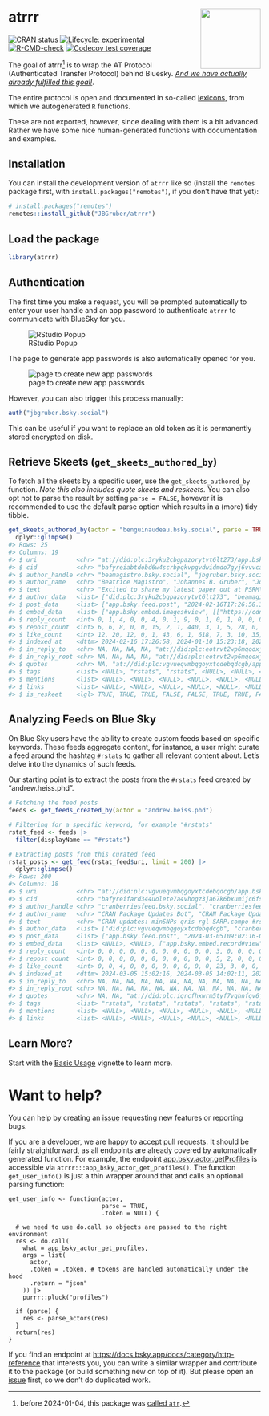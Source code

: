 
<!-- README.md is generated from README.Rmd. Please edit that file -->

# atrrr <img src="man/figures/logo.png" align="right" height="120">

<!-- badges: start -->

[![CRAN
status](https://www.r-pkg.org/badges/version/atrrr)](https://CRAN.R-project.org/package=atrrr)
[![Lifecycle:
experimental](https://img.shields.io/badge/lifecycle-experimental-orange.svg)](https://lifecycle.r-lib.org/articles/stages.html#experimental)
[![R-CMD-check](https://github.com/JBGruber/atrrr/actions/workflows/R-CMD-check.yaml/badge.svg)](https://github.com/JBGruber/atrrr/actions/workflows/R-CMD-check.yaml)
[![Codecov test
coverage](https://codecov.io/gh/JBGruber/atrrr/branch/main/graph/badge.svg)](https://app.codecov.io/gh/JBGruber/atrrr?branch=main)
<!-- badges: end -->

The goal of atrrr[^1] is to wrap the AT Protocol (Authenticated Transfer
Protocol) behind Bluesky. [*And we have actually already fulfilled this
goal!*](#want-to-help).

The entire protocol is open and documented in so-called
[lexicons](https://atproto.com/guides/lexicon), from which we
autogenerated `R` functions.

These are not exported, however, since dealing with them is a bit
advanced. Rather we have some nice human-generated functions with
documentation and examples.

## Installation

You can install the development version of `atrrr` like so (install the
`remotes` package first, with `install.packages("remotes")`, if you
don’t have that yet):

``` r
# install.packages("remotes")
remotes::install_github("JBGruber/atrrr")
```

## Load the package

``` r
library(atrrr)
```

## Authentication

The first time you make a request, you will be prompted automatically to
enter your user handle and an app password to authenticate `atrrr` to
communicate with BlueSky for you.

<figure>
<img src="vignettes/figures/password_popup.png" alt="RStudio Popup" />
<figcaption aria-hidden="true">RStudio Popup</figcaption>
</figure>

The page to generate app passwords is also automatically opened for you.

<figure>
<img src="vignettes/figures/app_password.png"
alt="page to create new app passwords" />
<figcaption aria-hidden="true">page to create new app
passwords</figcaption>
</figure>

However, you can also trigger this process manually:

``` r
auth("jbgruber.bsky.social")
```

This can be useful if you want to replace an old token as it is
permanently stored encrypted on disk.

## Retrieve Skeets (`get_skeets_authored_by`)

To fetch all the skeets by a specific user, use the
`get_skeets_authored_by` function. *Note this also includes quote skeets
and reskeets.* You can also opt not to parse the result by setting
`parse = FALSE`, however it is recommended to use the default parse
option which results in a (more) tidy tibble.

``` r
get_skeets_authored_by(actor = "benguinaudeau.bsky.social", parse = TRUE) |>
  dplyr::glimpse()
#> Rows: 25
#> Columns: 19
#> $ uri           <chr> "at://did:plc:3ryku2cbgpazorytvt6lt273/app.bsky.feed.pos…
#> $ cid           <chr> "bafyreiabtdobd6w4scrbpqkvpgvdwidmdo7gyj6vvvcayol2drjalw…
#> $ author_handle <chr> "beamagistro.bsky.social", "jbgruber.bsky.social", "jbgr…
#> $ author_name   <chr> "Beatrice Magistro", "Johannes B. Gruber", "Johannes B. …
#> $ text          <chr> "Excited to share my latest paper out at PSRM\n \"Attitu…
#> $ author_data   <list> ["did:plc:3ryku2cbgpazorytvt6lt273", "beamagistro.bsky.…
#> $ post_data     <list> ["app.bsky.feed.post", "2024-02-16T17:26:58.396Z", ["ap…
#> $ embed_data    <list> ["app.bsky.embed.images#view", [["https://cdn.bsky.app/…
#> $ reply_count   <int> 0, 1, 4, 0, 0, 4, 0, 1, 9, 0, 1, 0, 1, 0, 0, 0, 0, 1, 12…
#> $ repost_count  <int> 6, 6, 8, 0, 0, 15, 2, 1, 440, 3, 1, 5, 28, 0, 0, 0, 0, 0…
#> $ like_count    <int> 12, 20, 12, 0, 1, 43, 6, 1, 618, 7, 3, 10, 35, 0, 0, 1, …
#> $ indexed_at    <dttm> 2024-02-16 17:26:58, 2024-01-10 15:23:18, 2024-01-04 16…
#> $ in_reply_to   <chr> NA, NA, NA, NA, "at://did:plc:eotrvt2wp6mqooxjf3bzklwa/a…
#> $ in_reply_root <chr> NA, NA, NA, NA, "at://did:plc:eotrvt2wp6mqooxjf3bzklwa/a…
#> $ quotes        <chr> NA, "at://did:plc:vgvueqvmbqgoyxtcdebqdcgb/app.bsky.feed…
#> $ tags          <list> <NULL>, "rstats", "rstats", <NULL>, <NULL>, <NULL>, <NU…
#> $ mentions      <list> <NULL>, <NULL>, <NULL>, <NULL>, <NULL>, <NULL>, <NULL>,…
#> $ links         <list> <NULL>, <NULL>, <NULL>, <NULL>, <NULL>, <NULL>, <NULL>,…
#> $ is_reskeet    <lgl> TRUE, TRUE, TRUE, FALSE, FALSE, TRUE, TRUE, FALSE, TRUE,…
```

## Analyzing Feeds on Blue Sky

On Blue Sky users have the ability to create custom feeds based on
specific keywords. These feeds aggregate content, for instance, a user
might curate a feed around the hashtag `#rstats` to gather all relevant
content about. Let’s delve into the dynamics of such feeds.

Our starting point is to extract the posts from the `#rstats` feed
created by “andrew.heiss.phd”.

``` r
# Fetching the feed posts
feeds <- get_feeds_created_by(actor = "andrew.heiss.phd") 

# Filtering for a specific keyword, for example "#rstats"
rstat_feed <- feeds |>
  filter(displayName == "#rstats")

# Extracting posts from this curated feed
rstat_posts <- get_feed(rstat_feed$uri, limit = 200) |>
  dplyr::glimpse()
#> Rows: 200
#> Columns: 18
#> $ uri           <chr> "at://did:plc:vgvueqvmbqgoyxtcdebqdcgb/app.bsky.feed.pos…
#> $ cid           <chr> "bafyreifard344uolete7a4vhogz3ja67k6bxumijc6fsuocapqutgt…
#> $ author_handle <chr> "cranberriesfeed.bsky.social", "cranberriesfeed.bsky.soc…
#> $ author_name   <chr> "CRAN Package Updates Bot", "CRAN Package Updates Bot", …
#> $ text          <chr> "CRAN updates: minSNPs qris rgl SARP.compo #rstats\n", "…
#> $ author_data   <list> ["did:plc:vgvueqvmbqgoyxtcdebqdcgb", "cranberriesfeed.b…
#> $ post_data     <list> ["app.bsky.feed.post", "2024-03-05T09:02:16-06:00", [[[…
#> $ embed_data    <list> <NULL>, <NULL>, ["app.bsky.embed.record#view", ["app.bs…
#> $ reply_count   <int> 0, 0, 0, 0, 0, 0, 0, 0, 0, 0, 0, 3, 0, 0, 0, 0, 0, 0, 0,…
#> $ repost_count  <int> 0, 0, 0, 0, 0, 0, 0, 0, 0, 0, 0, 5, 2, 0, 0, 0, 0, 0, 0,…
#> $ like_count    <int> 0, 0, 4, 0, 0, 0, 0, 0, 0, 0, 0, 23, 3, 0, 0, 0, 0, 0, 0…
#> $ indexed_at    <dttm> 2024-03-05 15:02:16, 2024-03-05 14:02:11, 2024-03-05 13…
#> $ in_reply_to   <chr> NA, NA, NA, NA, NA, NA, NA, NA, NA, NA, NA, NA, NA, NA, …
#> $ in_reply_root <chr> NA, NA, NA, NA, NA, NA, NA, NA, NA, NA, NA, NA, NA, NA, …
#> $ quotes        <chr> NA, NA, "at://did:plc:iqrcfhxwrm5tyf7vqhnfgv6j/app.bsky.…
#> $ tags          <list> "rstats", "rstats", "rstats", "rstats", "rstats", "rsta…
#> $ mentions      <list> <NULL>, <NULL>, <NULL>, <NULL>, <NULL>, <NULL>, <NULL>,…
#> $ links         <list> <NULL>, <NULL>, <NULL>, <NULL>, <NULL>, <NULL>, <NULL>,…
```

## Learn More?

Start with the [Basic
Usage](https://jbgruber.github.io/atrrr/articles/Basic_Usage.html)
vignette to learn more.

# Want to help?

You can help by creating an
[issue](https://github.com/JBGruber/atrrr/issues/new/choose) requesting
new features or reporting bugs.

If you are a developer, we are happy to accept pull requests. It should
be fairly straightforward, as all endpoints are already covered by
automatically generated function. For example, the endpoint
[app.bsky.actor.getProfiles](https://docs.bsky.app/docs/api/app-bsky-actor-get-profiles)
is accessible via `atrrr:::app_bsky_actor_get_profiles()`. The function
`get_user_info()` is just a thin wrapper around that and calls an
optional parsing function:

    get_user_info <- function(actor,
                              parse = TRUE,
                              .token = NULL) {

      # we need to use do.call so objects are passed to the right environment
      res <- do.call( 
        what = app_bsky_actor_get_profiles,
        args = list(
          actor,
          .token = .token, # tokens are handled automatically under the hood
          .return = "json"
        )) |>
        purrr::pluck("profiles")

      if (parse) {
        res <- parse_actors(res)
      }
      return(res)
    }

If you find an endpoint at
<https://docs.bsky.app/docs/category/http-reference> that interests you,
you can write a similar wrapper and contribute it to the package (or
build something new on top of it). But please open an
[issue](https://github.com/JBGruber/atrrr/issues) first, so we don’t do
duplicated work.

[^1]: before 2024-01-04, this package was [called
    `atr`](https://github.com/JBGruber/atrrr/issues/12).
